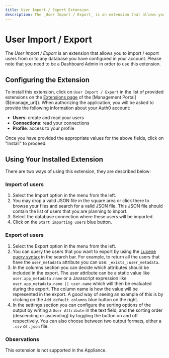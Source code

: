 ```yaml
---
title: User Import / Export Extension
description: The _User Import / Export_ is an extension that allows you to import / export users from or to any database you have configured in your account.
---
```


# User Import / Export

The _User Import / Export_ is an extension that allows you to import / export users from or to any database you have configured in your account. Please note that you need to be a Dashboard Admin in order to use this extension.

## Configuring the Extension

To install this extension, click on `User Import / Export` in the list of provided extensions on the [Extensions page](${manage_url}/#/extensions) of the [Management Portal](${manage_url}). When authorizing the application, you will be asked to provide the following information about your Auth0 account:

 - __Users__: create and read your users
 - __Connections__: read your connections
 - __Profile__: access to your profile

Once you have provided the appropriate values for the above fields, click on "Install" to proceed.

## Using Your Installed Extension

There are two ways of using this extension, they are described below:

### Import of users

1. Select the Import option in the menu from the left.
2. You may drop a valid JSON file in the square area or click there to browse your files and search for a valid JSON file. This JSON file should contain the list of users that you are planning to import.
3. Select the database connection where these users will be imported.
4. Click on the `Start importing users` blue button.

### Export of users

1. Select the Export option in the menu from the left.
2. You can query the users that you want to export by using the [Lucene query syntax](http://www.lucenetutorial.com/lucene-query-syntax.html) in the search bar. For example, to return all the users that have the `user_metadata` attribute you can use: `_exists_:user_metadata`.
3. In the columns section you can decide which attributes should be included in the export. The user attribute can be a static value like `user.app_metadata.name` or a Javascript expression like `user.app_metadata.name || user.name` which will then be evaluated during the export. The column name is how the value will be represented in the export. A good way of seeing an example of this is by clicking on the `Add default columns` blue button on the right.
4. In the settings section you can configure the sorting options of the output by writing a `User Attribute` in the text field, and the sorting order (descending or ascending) by toggling the button on and off respectively. You can also choose between two output formats, either a `.csv` or `.json` file.

### Observations

This extension is not supported in the Appliance.
